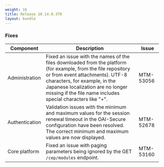 ```yaml
---
weight: 16
title: Release 10.14.0.370
layout: bundle
---
```


<!--10.14.0.349 - 10.14.0.370-->

### Fixes

<div><table ><colgroup>
<col style="width: 15%;"><col style="width: 70%;"><col style="width: 15%;"></colgroup>
<thead><tr>
<th>
Component</th>
<th>
Description</th>
<th>
Issue</th>
</tr>
</thead><tbody>

<tr>
<td>Administration</td>
<td>Fixed an issue with the names of the files downloaded from the platform (for example, from the file repository or from event attachments). UTF-8 characters, for example, in the Japanese localization are no longer missing if the file name includes special characters like "+".</td>
<td>MTM-53056</td>
</tr>

<tr>
<td>Authentication</td>
<td>Validation issues with the minimum and maximum values for the session renewal timeout in the OAI-Secure configuration have been resolved. The correct minimum and maximum values are now displayed.</td>
<td>MTM-52678</td>
</tr>

<tr>
<td>Core platform</td>
<td>Fixed an issue with paging parameters being ignored by the GET <code>/cep/modules</code> endpoint.</td>
<td>MTM-53160</td>
</tr>

</tbody></table></div>
